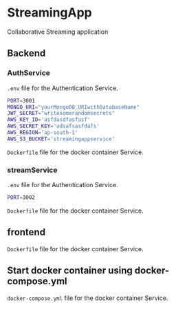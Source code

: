 # StreamingApp
Collaborative Streaming application

## Backend
### AuthService
`.env` file for the Authentication Service.

```sh
PORT=3001
MONGO_URI="yourMongoDB_URIwithDatabaseName"
JWT_SECRET="writesomerandomsecrets"
AWS_KEY_ID='asfdasdfasfasf'
AWS_SECRET_KEY='adsafsasfdafs'
AWS_REGION='ap-south-1'
AWS_S3_BUCKET='streamingappservice'
```
`Dockerfile` file for the docker container Service.

### streamService
`.env` file for the Authentication Service.

```sh
PORT=3002
```
`Dockerfile` file for the docker container Service.


## frontend
`Dockerfile` file for the docker container Service.



## Start docker container using docker-compose.yml
`docker-compose.yml` file for the docker container Service.
